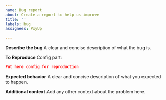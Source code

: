 ```yaml
---
name: Bug report
about: Create a report to help us improve
title: ''
labels: bug
assignees: PxyUp

---
```


**Describe the bug**
A clear and concise description of what the bug is.

**To Reproduce**
Config part:
```json
Put here config for reproduction
```

**Expected behavior**
A clear and concise description of what you expected to happen.

**Additional context**
Add any other context about the problem here.

